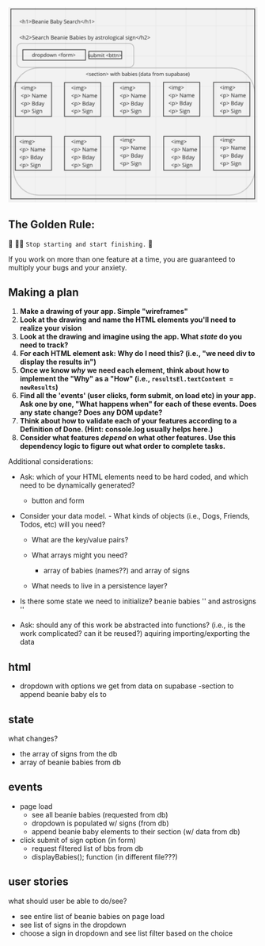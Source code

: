 ![wireframe for beanie-babies](./assets/beanie-baby-wireframe.png)


## The Golden Rule:

🦸 🦸‍♂️ `Stop starting and start finishing.` 🏁

If you work on more than one feature at a time, you are guaranteed to multiply your bugs and your anxiety.

## Making a plan

1. **Make a drawing of your app. Simple "wireframes"**
1. **Look at the drawing and name the HTML elements you'll need to realize your vision**
1. **Look at the drawing and imagine using the app. What _state_ do you need to track?**
1. **For each HTML element ask: Why do I need this? (i.e., "we need div to display the results in")**
1. **Once we know _why_ we need each element, think about how to implement the "Why" as a "How" (i.e., `resultsEl.textContent = newResults`)**
1. **Find all the 'events' (user clicks, form submit, on load etc) in your app. Ask one by one, "What happens when" for each of these events. Does any state change? Does any DOM update?**
1. **Think about how to validate each of your features according to a Definition of Done. (Hint: console.log usually helps here.)**
1. **Consider what features _depend_ on what other features. Use this dependency logic to figure out what order to complete tasks.**

Additional considerations:

-   Ask: which of your HTML elements need to be hard coded, and which need to be dynamically generated?
    - button and form 

-   Consider your data model.
         -   What kinds of objects (i.e., Dogs, Friends, Todos, etc) will you need?

    -   What are the key/value pairs?

    -   What arrays might you need?
        - array of babies (names??) and array of signs
    -   What needs to live in a persistence layer?

-   Is there some state we need to initialize?
    beanie babies '' and astrosigns ''

-   Ask: should any of this work be abstracted into functions? (i.e., is the work complicated? can it be reused?)
    aquiring importing/exporting the data

## html
- dropdown with options we get from data on supabase
-section to append beanie baby els to

## state
what changes?
- the array of signs from the db
- array of beanie babies from db

## events
- page load
    - see all beanie babies (requested from db)
    - dropdown is populated w/ signs (from db)
    - append beanie baby elements to their section (w/ data from db)
- click submit of sign option (in form)
    - request filtered list of bbs from db
    - displayBabies(); function (in different file???)


## user stories
what should user be able to do/see?
- see entire list of beanie babies on page load
- see list of signs in the dropdown
- choose a sign in dropdown and see list filter based on the choice


